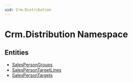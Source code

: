 ```yaml
---
uid: Crm.Distribution
---
```

# Crm.Distribution Namespace


## Entities
- [SalesPersonGroups](Crm.Distribution.SalesPersonGroups.md)  
- [SalesPersonTargetLines](Crm.Distribution.SalesPersonTargetLines.md)  
- [SalesPersonTargets](Crm.Distribution.SalesPersonTargets.md)  

